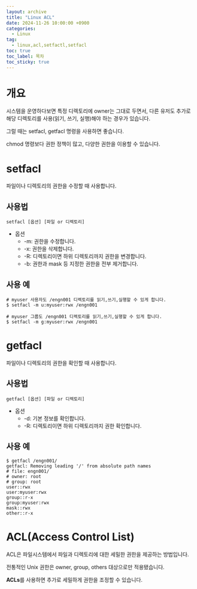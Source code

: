 ```yaml
---
layout: archive
title: "Linux ACL"
date: 2024-11-26 10:00:00 +0900
categories: 
  - Linux
tag: 
  - linux,acl,setfactl,setfacl
toc: true
toc_label: 목차
toc_sticky: true
---
```


# 개요

시스템을 운영하다보면 특정 디렉토리에 owner는 그대로 두면서, 다른 유저도 추가로 해당 디렉토리를 사용(읽기, 쓰기, 실행)해야 하는 경우가 있습니다. 

그럴 때는 setfacl, getfacl 명령을 사용하면 좋습니다.

chmod 명령보다 권한 정책이 많고, 다양한 권한을 이용할 수 있습니다.

# setfacl

파일이나 디렉토리의 권한을 수정할 때 사용합니다.

## 사용법

```
setfacl [옵션] [파일 or 디렉토리]
```

* 옵션
  * -m: 권한을 수정합니다.
  * -x: 권한을 삭제합니다.
  * -R: 디렉토리이면 하위 디렉토리까지 권한을 변경합니다.
  * -b: 권한과 mask 등 지정한 권한을 전부 제거합니다.

## 사용 예

```
# myuser 사용자도 /engn001 디렉토리를 읽기,쓰기,실행할 수 있게 합니다.
$ setfacl -m u:myuser:rwx /engn001
```

```
# myuser 그룹도 /engn001 디렉토리를 읽기,쓰기,실행할 수 있게 합니다.
$ setfacl -m g:myuser:rwx /engn001
```

# getfacl

파일이나 디렉토리의 권한을 확인할 때 사용합니다.

## 사용법

```
getfacl [옵션] [파일 or 디렉토리]
```

* 옵션
  * -d: 기본 정보를 확인합니다.
  * -R: 디렉토리이면 하위 디렉토리까지 권한 확인합니다.

## 사용 예

```
$ getfacl /engn001/
getfacl: Removing leading '/' from absolute path names
# file: engn001/
# owner: root
# group: root
user::rwx
user:myuser:rwx
group::r-x
group:myuser:rwx
mask::rwx
other::r-x
```

# ACL(Access Control List)

ACL은 파일시스템에서 파일과 디렉토리에 대한 세밀한 권한을 제공하는 방법입니다.

전통적인 Unix 권한은 owner, group, others 대상으로만 적용됐습니다.

**ACLs**를 사용하면 추가로 세밀하게 권한을 조정할 수 있습니다.
